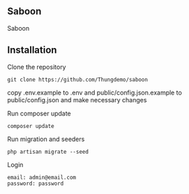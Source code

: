 ## Saboon
Saboon

## Installation
Clone the repository
```
git clone https://github.com/Thungdemo/saboon
```
copy .env.example to .env and public/config.json.example to public/config.json and make necessary changes

Run composer update
```
composer update
```
Run migration and seeders
```
php artisan migrate --seed
```
Login
```
email: admin@email.com
password: password
```
